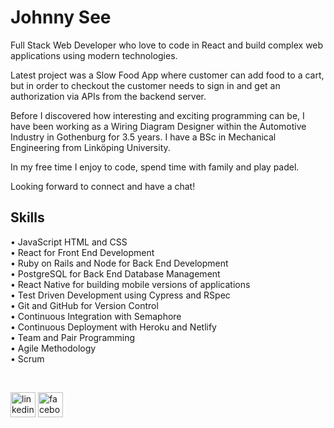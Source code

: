 # Johnny See
Full Stack Web Developer who love to code in React and build complex web applications using modern technologies.

Latest project was a Slow Food App where customer can add food to a cart, but in order to checkout the customer needs to sign in and get an authorization via APIs from the backend server.

Before I discovered how interesting and exciting programming can be, I have been working as a Wiring Diagram Designer within the Automotive Industry in Gothenburg for 3.5 years. I have a BSc in Mechanical Engineering from Linköping University.

In my free time I enjoy to code, spend time with family and play padel.

Looking forward to connect and have a chat!

## Skills
• JavaScript HTML and CSS <br />
• React for Front End Development <br />
• Ruby on Rails and Node for Back End Development <br />
• PostgreSQL for Back End Database Management <br />
• React Native for building mobile versions of applications <br />
• Test Driven Development using Cypress and RSpec <br />
• Git and GitHub for Version Control <br />
• Continuous Integration with Semaphore <br />
• Continuous Deployment with Heroku and Netlify <br />
• Team and Pair Programming <br />
• Agile Methodology <br />
• Scrum

<br />

[<img src='https://cdn.jsdelivr.net/npm/simple-icons@3.0.1/icons/linkedin.svg' alt='linkedin' height='40'>](https://www.linkedin.com/in/johnny-see/)  [<img src='https://cdn.jsdelivr.net/npm/simple-icons@3.0.1/icons/facebook.svg' alt='facebook' height='40'>](https://www.facebook.com/jsee2)  

